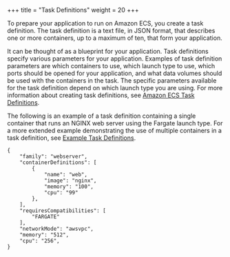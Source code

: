 +++
title = "Task Definitions"
weight = 20
+++


To prepare your application to run on Amazon ECS, you create a task definition. The task definition is a text file, in JSON format, that describes one or more containers, up to a maximum of ten, that form your application.

It can be thought of as a blueprint for your application. Task definitions specify various parameters for your application. Examples of task definition parameters are which containers to use, which launch type to use, which ports should be opened for your application, and what data volumes should be used with the containers in the task. The specific parameters available for the task definition depend on which launch type you are using. For more information about creating task definitions, see [Amazon ECS Task Definitions](https://docs.aws.amazon.com/AmazonECS/latest/developerguide/task_definitions.html).

The following is an example of a task definition containing a single container that runs an NGINX web server using the Fargate launch type. For a more extended example demonstrating the use of multiple containers in a task definition, see [Example Task Definitions](https://docs.aws.amazon.com/AmazonECS/latest/developerguide/example_task_definitions.html).

```
{
    "family": "webserver",
    "containerDefinitions": [
        {
            "name": "web",
            "image": "nginx",
            "memory": "100",
            "cpu": "99"
        },
    ],
    "requiresCompatibilities": [
        "FARGATE"
    ],
    "networkMode": "awsvpc",
    "memory": "512",
    "cpu": "256",
}
```
